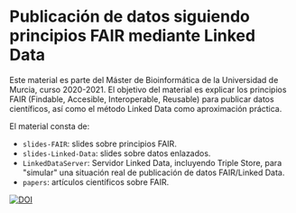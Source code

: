 # Publicación de datos siguiendo principios FAIR mediante Linked Data

Este material es parte del Máster de Bioinformática de la Universidad de Murcia, curso 2020-2021. El objetivo del material es explicar los principios FAIR (Findable, Accesible, Interoperable, Reusable) para publicar datos científicos, así como el método Linked Data como aproximación práctica.

El material consta de:

* `slides-FAIR`: slides sobre principios FAIR.
* `slides-Linked-Data`: slides sobre datos enlazados.
* `LinkedDataServer`: Servidor Linked Data, incluyendo Triple Store, para "simular" una situación real de publicación de datos FAIR/Linked Data.
* `papers`: artículos científicos sobre FAIR.

[![DOI](https://zenodo.org/badge/DOI/10.5281/zenodo.4302267.svg)](https://doi.org/10.5281/zenodo.4302267)



